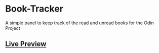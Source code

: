 # Book-Tracker
A simple panel to keep track of the read and unread books for the Odin Project

## <a href="https://aminesmaeili79.github.io/Book-Tracker/">Live Preview</a>
